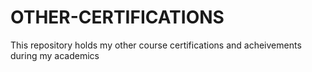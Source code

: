 # OTHER-CERTIFICATIONS
This repository holds my other course certifications and acheivements during my academics
